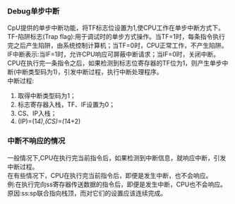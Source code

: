 ### Debug单步中断
CpU提供的单步中断功能，将TF标志位设置为1,使CPU工作在单步中断方式下。  
TF-陷阱标志(Trap flag):用于调试时的单步方式操作。当TF=1时，每条指令执行完之后产生陷阱，由系统控制计算机；当TF=0时，CPU正常工作，不产生陷阱。  
IF中断表示:当IF=1时，允许CPU响应可屏蔽中断请求；当IF=0时，关闭中断。  
CPU在执行完一条指令之后，如果检测到标志位寄存器的TF位为1，则产生单步中断(中断类型码为1)，引发中断过程，执行中断处理程序。  
中断过程:  
1. 取得中断类型码为1；
2. 标志寄存器入栈，TF、IF设置为0；
3. CS、IP入栈；
4. (IP)=(1*4),(CS)=(1*4+2)
### 中断不响应的情况
一般情况下,CPU在执行完当前指令后，如果检测到中断信息，就响应中断，引发中断过程。  
在有些情况下，CPU在执行完当前指令后，即便是发生中断，也不会响应。  
例:在执行完向ss寄存器传送数据的指令后，即便是发生中断，CPU也不会响应。  
原因:ss:sp联合指向栈顶，而对它们的设置应该连续完成。  
